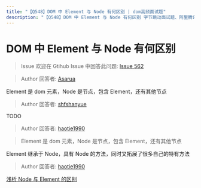 ```yaml
---
title: "【Q548】DOM 中 Element 与 Node 有何区别 | dom高频面试题"
description: "【Q548】DOM 中 Element 与 Node 有何区别 字节跳动面试题、阿里腾讯面试题、美团小米面试题。"
---
```


# DOM 中 Element 与 Node 有何区别

> Issue
> 欢迎在 Gtihub Issue 中回答此问题: [Issue 562](https://github.com/shfshanyue/Daily-Question/issues/562)

> Author
> 回答者: [Asarua](https://github.com/Asarua)

Element 是 dom 元素，Node 是节点，包含 Element，还有其他节点

> Author
> 回答者: [shfshanyue](https://github.com/shfshanyue)

TODO

> Author
> 回答者: [haotie1990](https://github.com/haotie1990)

> Element 是 dom 元素，Node 是节点，包含 Element，还有其他节点

Element 继承于 Node，具有 Node 的方法，同时又拓展了很多自己的特有方法

> Author
> 回答者: [haotie1990](https://github.com/haotie1990)

[浅析 Node 与 Element 的区别
](https://zhuanlan.zhihu.com/p/165422508)

